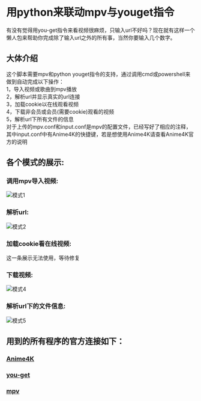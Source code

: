 # 用python来联动mpv与youget指令
有没有觉得用you-get指令来看视频很麻烦，只输入url不好吗？现在就有这样一个懒人包来帮助你完成除了输入url之外的所有事，当然你要输入几个数字。
## 大体介绍  
这个脚本需要mpv和python youget指令的支持，通过调用cmd或powershell来做到自动完成以下操作：  
1，导入视频或歌曲到mpv播放  
2，解析url并显示真实的url连接  
3，加载cookie以在线观看视频  
4，下载非会员或会员(需要cookie)观看的视频  
5，解析url下所有文件的信息  
对于上传的mpv.conf和input.conf是mpv的配置文件，已经写好了相应的注释，其中input.conf中有Anime4K的快捷键，若是想使用Anime4K请查看Anime4K官方的说明  
  
## 各个模式的展示:  
### 调用mpv导入视频:  
![模式1](https://github.com/DSN2002/-youget-mpv-python-/blob/main/%E8%A1%A8%E7%A4%BA/mod%201.jpg)  
  
### 解析url:  
  
![模式2](https://github.com/DSN2002/-youget-mpv-python-/blob/main/%E8%A1%A8%E7%A4%BA/mod%202.png)  
  
### 加载cookie看在线视频:  
这一条展示无法使用，等待修复
  
### 下载视频:  
  
![模式4](https://github.com/DSN2002/-youget-mpv-python-/blob/main/%E8%A1%A8%E7%A4%BA/mod%204.png)  
  
### 解析url下的文件信息:  
  
![模式5](https://github.com/DSN2002/-youget-mpv-python-/blob/main/%E8%A1%A8%E7%A4%BA/mod%205.png)  
  
## 用到的所有程序的官方连接如下：  
### [Anime4K](https://github.com/bloc97/Anime4K)  
### [you-get](https://github.com/soimort/you-get)  
### [mpv](https://mpv.io/)  
